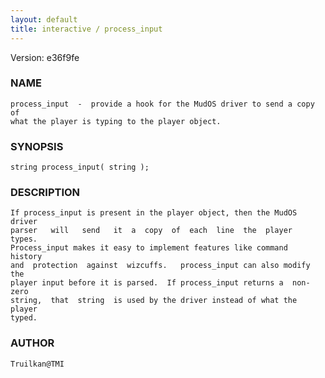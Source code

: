 ```yaml
---
layout: default
title: interactive / process_input
---
```


Version: e36f9fe




### NAME
    process_input  -  provide a hook for the MudOS driver to send a copy of
    what the player is typing to the player object.


### SYNOPSIS
    string process_input( string );


### DESCRIPTION
    If process_input is present in the player object, then the MudOS driver
    parser   will   send   it  a  copy  of  each  line  the  player  types.
    Process_input makes it easy to implement features like command  history
    and  protection  against  wizcuffs.   process_input can also modify the
    player input before it is parsed.  If process_input returns a  non-zero
    string,  that  string  is used by the driver instead of what the player
    typed.


### AUTHOR
    Truilkan@TMI



